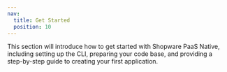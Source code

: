 ```yaml
---
nav:
  title: Get Started
  position: 10
---
```


This section will introduce how to get started with Shopware PaaS Native, including setting up the CLI, preparing your code base, and providing a step-by-step guide to creating your first application.
